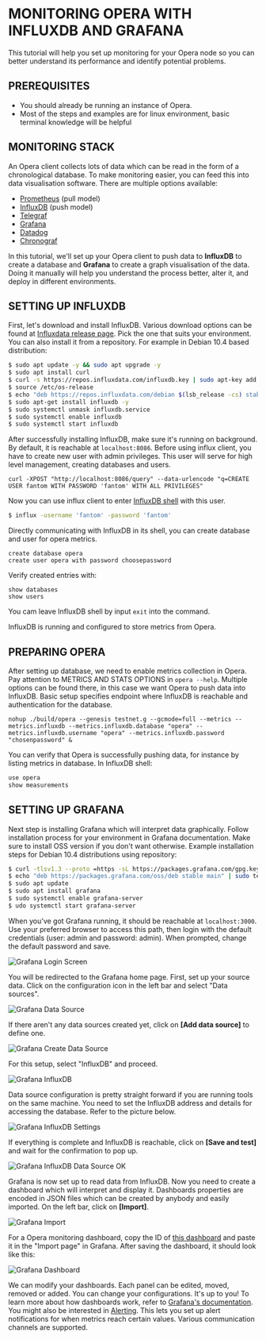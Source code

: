 # MONITORING OPERA WITH INFLUXDB AND GRAFANA

This tutorial will help you set up monitoring for your Opera node so you can better understand its performance and identify potential problems.

## PREREQUISITES

- You should already be running an instance of Opera.
- Most of the steps and examples are for linux environment, basic terminal knowledge will be helpful

## MONITORING STACK

An Opera client collects lots of data which can be read in the form of a chronological database. To make monitoring easier, you can feed this into data visualisation software. There are multiple options available:

- [Prometheus](https://prometheus.io/) (pull model)
- [InfluxDB](https://www.influxdata.com/get-influxdb/) (push model)
- [Telegraf](https://www.influxdata.com/get-influxdb/)
- [Grafana](https://www.grafana.com/)
- [Datadog](https://www.datadoghq.com/)
- [Chronograf](https://www.influxdata.com/time-series-platform/chronograf/)

In this tutorial, we'll set up your Opera client to push data to **InfluxDB** to create a database and **Grafana** to create a graph visualisation of the data. Doing it manually will help you understand the process better, alter it, and deploy in different environments.

## SETTING UP INFLUXDB

First, let's download and install InfluxDB. Various download options can be found at [Influxdata release page](https://portal.influxdata.com/downloads/). Pick the one that suits your environment. You can also install it from a repository. For example in Debian 10.4 based distribution:

```sh
$ sudo apt update -y && sudo apt upgrade -y
$ sudo apt install curl
$ curl -s https://repos.influxdata.com/influxdb.key | sudo apt-key add -
$ source /etc/os-release
$ echo "deb https://repos.influxdata.com/debian $(lsb_release -cs) stable" | sudo tee /etc/apt/sources.list.d/influxdb.list
$ sudo apt-get install influxdb -y
$ sudo systemctl unmask influxdb.service
$ sudo systemctl enable influxdb
$ sudo systemctl start influxdb
```

After successfully installing InfluxDB, make sure it's running on background. By default, it is reachable at `localhost:8086`. Before using influx client, you have to create new user with admin privileges. This user will serve for high level management, creating databases and users.

```
curl -XPOST "http://localhost:8086/query" --data-urlencode "q=CREATE USER fantom WITH PASSWORD 'fantom' WITH ALL PRIVILEGES"
```

Now you can use influx client to enter [InfluxDB shell](https://docs.influxdata.com/influxdb/v1.8/tools/shell/) with this user.


```sh
$ influx -username 'fantom' -password 'fantom'
```

Directly communicating with InfluxDB in its shell, you can create database and user for opera metrics.

```
create database opera
create user opera with password choosepassword
```

Verify created entries with:

```
show databases
show users
```

You cam leave InfluxDB shell by input `exit` into the command.

InfluxDB is running and configured to store metrics from Opera.

## PREPARING OPERA

After setting up database, we need to enable metrics collection in Opera. Pay attention to METRICS AND STATS OPTIONS in `opera --help`. Multiple options can be found there, in this case we want Opera to push data into InfluxDB. Basic setup specifies endpoint where InfluxDB is reachable and authentication for the database.

```
nohup ./build/opera --genesis testnet.g --gcmode=full --metrics --metrics.influxdb --metrics.influxdb.database "opera" --metrics.influxdb.username "opera" --metrics.influxdb.password "chosenpassword" &
```

You can verify that Opera is successfully pushing data, for instance by listing metrics in database. In InfluxDB shell:

```sh
use opera
show measurements
```

## SETTING UP GRAFANA

Next step is installing Grafana which will interpret data graphically. Follow installation process for your environment in Grafana documentation. Make sure to install OSS version if you don't want otherwise. Example installation steps for Debian 10.4 distributions using repository:

```sh
$ curl -tlsv1.3 --proto =https -sL https://packages.grafana.com/gpg.key | sudo apt-key add -
$ echo "deb https://packages.grafana.com/oss/deb stable main" | sudo tee -a /etc/apt/sources.list.d/grafana.list
$ sudo apt update
$ sudo apt install grafana
$ sudo systemctl enable grafana-server
$ udo systemctl start grafana-server
```

When you've got Grafana running, it should be reachable at `localhost:3000`. Use your preferred browser to access this path, then login with the default credentials (user: admin and password: admin). When prompted, change the default password and save.

![Grafana Login Screen](images/grafana_login.png?raw=true "Grafana Login Screen")

You will be redirected to the Grafana home page. First, set up your source data. Click on the configuration icon in the left bar and select "Data sources".

![Grafana Data Source](images/grafana_datasource.png?raw=true "Grafana Data Source")

If there aren't any data sources created yet, click on **[Add data source]** to define one.

![Grafana Create Data Source](images/grafana_create_datasource.png?raw=true "Grafana Create Data Source")

For this setup, select "InfluxDB" and proceed.

![Grafana InfluxDB](images/grafana_influxdb.png?raw=true "Grafana InfluxDB")

Data source configuration is pretty straight forward if you are running tools on the same machine. You need to set the InfluxDB address and details for accessing the database. Refer to the picture below.

![Grafana InfluxDB Settings](images/grafana_influxdb_settings.png?raw=true "Grafana InfluxDB Settings")

If everything is complete and InfluxDB is reachable, click on **[Save and test]** and wait for the confirmation to pop up.

![Grafana InfluxDB Data Source OK](images/grafana_influxdb_ok.png?raw=true "Grafana InfluxDB Data Source OK")

Grafana is now set up to read data from InfluxDB. Now you need to create a dashboard which will interpret and display it. Dashboards properties are encoded in JSON files which can be created by anybody and easily imported. On the left bar, click on **[Import]**.

![Grafana Import](images/grafana_import.png?raw=true "Grafana Import")

For a Opera monitoring dashboard, copy the ID of [this dashboard](https://grafana.com/grafana/dashboards/13877) and paste it in the "Import page" in Grafana. After saving the dashboard, it should look like this:

![Grafana Dashboard](images/grafana_dashboard.png?raw=true "Grafana Dashboard")

We can modify your dashboards. Each panel can be edited, moved, removed or added. You can change your configurations. It's up to you! To learn more about how dashboards work, refer to [Grafana's documentation](https://grafana.com/docs/grafana/latest/dashboards/). You might also be interested in [Alerting](https://grafana.com/docs/grafana/latest/alerting/). This lets you set up alert notifications for when metrics reach certain values. Various communication channels are supported.